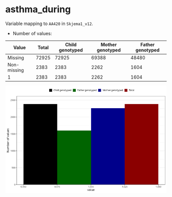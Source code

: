 # asthma_during
Variable mapping to `AA420` in `Skjema1_v12`.
- Number of values:

| Value | Total | Child genotyped | Mother genotyped | Father genotyped |
| ----- | ----- | --------------- | ---------------- | ---------------- |
| Missing | 72925 | 72925 | 69388 | 48480 |
| Non-missing | 2383 | 2383 | 2262 | 1604 |
| 1 | 2383 | 2383 | 2262 | 1604 |



![](asthma_during_n.png)



